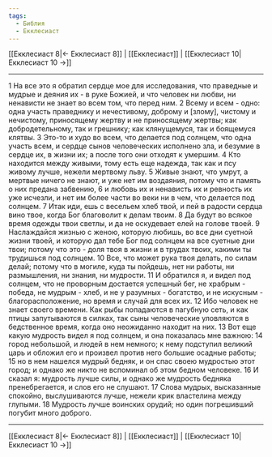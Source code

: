 ```yaml
---
tags:
  - Библия
  - Екклесиаст
---
```

[[Екклесиаст 8|← Екклесиаст 8]] | [[Екклесиаст]] | [[Екклесиаст 10|Екклесиаст 10 →]]

---
1 На все это я обратил сердце мое для исследования, что праведные и мудрые и деяния их - в руке Божией, и что человек ни любви, ни ненависти не знает во всем том, что перед ним.
2 Всему и всем - одно: одна участь праведнику и нечестивому, доброму и [злому], чистому и нечистому, приносящему жертву и не приносящему жертвы; как добродетельному, так и грешнику; как клянущемуся, так и боящемуся клятвы.
3 Это-то и худо во всем, что делается под солнцем, что одна участь всем, и сердце сынов человеческих исполнено зла, и безумие в сердце их, в жизни их; а после того они отходят к умершим.
4 Кто находится между живыми, тому есть еще надежда, так как и псу живому лучше, нежели мертвому льву.
5 Живые знают, что умрут, а мертвые ничего не знают, и уже нет им воздаяния, потому что и память о них предана забвению,
6 и любовь их и ненависть их и ревность их уже исчезли, и нет им более части во веки ни в чем, что делается под солнцем.
7 Итак иди, ешь с весельем хлеб твой, и пей в радости сердца вино твое, когда Бог благоволит к делам твоим.
8 Да будут во всякое время одежды твои светлы, и да не оскудевает елей на голове твоей.
9 Наслаждайся жизнью с женою, которую любишь, во все дни суетной жизни твоей, и которую дал тебе Бог под солнцем на все суетные дни твои; потому что это - доля твоя в жизни и в трудах твоих, какими ты трудишься под солнцем.
10 Все, что может рука твоя делать, по силам делай; потому что в могиле, куда ты пойдешь, нет ни работы, ни размышления, ни знания, ни мудрости.
11 И обратился я, и видел под солнцем, что не проворным достается успешный бег, не храбрым - победа, не мудрым - хлеб, и не у разумных - богатство, и не искусным - благорасположение, но время и случай для всех их.
12 Ибо человек не знает своего времени. Как рыбы попадаются в пагубную сеть, и как птицы запутываются в силках, так сыны человеческие уловляются в бедственное время, когда оно неожиданно находит на них.
13 Вот еще какую мудрость видел я под солнцем, и она показалась мне важною:
14 город небольшой, и людей в нем немного; к нему подступил великий царь и обложил его и произвел против него большие осадные работы;
15 но в нем нашелся мудрый бедняк, и он спас своею мудростью этот город; и однако же никто не вспоминал об этом бедном человеке.
16 И сказал я: мудрость лучше силы, и однако же мудрость бедняка пренебрегается, и слов его не слушают.
17 Слова мудрых, высказанные спокойно, выслушиваются лучше, нежели крик властелина между глупыми.
18 Мудрость лучше воинских орудий; но один погрешивший погубит много доброго.

---
[[Екклесиаст 8|← Екклесиаст 8]] | [[Екклесиаст]] | [[Екклесиаст 10|Екклесиаст 10 →]]